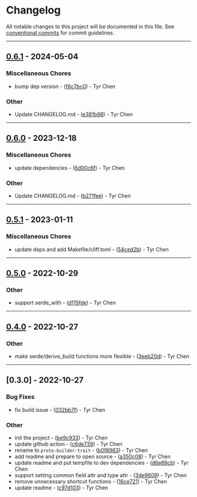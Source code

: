 # Changelog

All notable changes to this project will be documented in this file. See [conventional commits](https://www.conventionalcommits.org/) for commit guidelines.

---
## [0.6.1](https://github.com/tyrchen/proto-builder-trait/compare/v0.6.0..v0.6.1) - 2024-05-04

### Miscellaneous Chores

- bump dep version - ([f6c7bc0](https://github.com/tyrchen/proto-builder-trait/commit/f6c7bc00b9129011ec2cea7d5e0270d50743b5b5)) - Tyr Chen

### Other

- Update CHANGELOG.md - ([e381b98](https://github.com/tyrchen/proto-builder-trait/commit/e381b98049409c5dbee0278425286163318ce135)) - Tyr Chen

---
## [0.6.0](https://github.com/tyrchen/proto-builder-trait/compare/v0.5.1..v0.6.0) - 2023-12-18

### Miscellaneous Chores

- update dependencies - ([6d00c6f](https://github.com/tyrchen/proto-builder-trait/commit/6d00c6f238bc9990a98b3019d50ea57ba98aa96a)) - Tyr Chen

### Other

- Update CHANGELOG.md - ([b271fee](https://github.com/tyrchen/proto-builder-trait/commit/b271feed6fc5a3db0b91d746654c60d372b3bc77)) - Tyr Chen

---
## [0.5.1](https://github.com/tyrchen/proto-builder-trait/compare/v0.5.0..v0.5.1) - 2023-01-11

### Miscellaneous Chores

- update deps and add Makefile/cliff.toml - ([54ced2b](https://github.com/tyrchen/proto-builder-trait/commit/54ced2b20f5f35725f026560c8f83e5feb3bc39e)) - Tyr Chen

---
## [0.5.0](https://github.com/tyrchen/proto-builder-trait/compare/v0.4.0..v0.5.0) - 2022-10-29

### Other

- support serde_with - ([d115fde](https://github.com/tyrchen/proto-builder-trait/commit/d115fde28cad6e9ad82889470d2737aa36327f28)) - Tyr Chen

---
## [0.4.0](https://github.com/tyrchen/proto-builder-trait/compare/v0.3.0..v0.4.0) - 2022-10-27

### Other

- make serde/derive_build functions more flexible - ([3eeb20d](https://github.com/tyrchen/proto-builder-trait/commit/3eeb20dad93d727dc33321cc599af5b7b47a12e0)) - Tyr Chen

---
## [0.3.0] - 2022-10-27

### Bug Fixes

- fix build issue - ([032bb7f](https://github.com/tyrchen/proto-builder-trait/commit/032bb7f76114f2d2fda40d3fe88a0ff1b0eff934)) - Tyr Chen

### Other

- init the project - ([be9c933](https://github.com/tyrchen/proto-builder-trait/commit/be9c9335107fae51b34fc1c2f45fc91a7ec27f14)) - Tyr Chen
- update github action - ([c6de739](https://github.com/tyrchen/proto-builder-trait/commit/c6de739da5a688a03e9a3cdf726783305835a8de)) - Tyr Chen
- rename to `proto-builder-trait` - ([b0f8963](https://github.com/tyrchen/proto-builder-trait/commit/b0f8963440d3e0131d7546401a721c933627e885)) - Tyr Chen
- add readme and prepare to open source - ([a350c08](https://github.com/tyrchen/proto-builder-trait/commit/a350c08f079b0cad47dcd5b705135117fc6f82e9)) - Tyr Chen
- update readme and put tempfile to dev dependencies - ([d6e69cb](https://github.com/tyrchen/proto-builder-trait/commit/d6e69cbe24f87be5685d47bfb0e621c551622612)) - Tyr Chen
- support setting common field attr and type attr - ([3de9609](https://github.com/tyrchen/proto-builder-trait/commit/3de960961998280fdb055d6fa1fa1e6d0e557816)) - Tyr Chen
- remove unnecessary shortcut functions - ([16ce721](https://github.com/tyrchen/proto-builder-trait/commit/16ce7213ca9107cc6c769683e34192f5f39e1c15)) - Tyr Chen
- update readme - ([c97d103](https://github.com/tyrchen/proto-builder-trait/commit/c97d1034c293d4f73dc9cefd4645df929fec2050)) - Tyr Chen

<!-- generated by git-cliff -->
